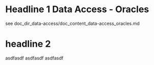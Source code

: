 # Headline 1 Data Access - Oracles
see doc_dir_data-access/doc_content_data-access_oracles.md

# headline 2 
asdfasdf
asdfasdf
asdfasdf


